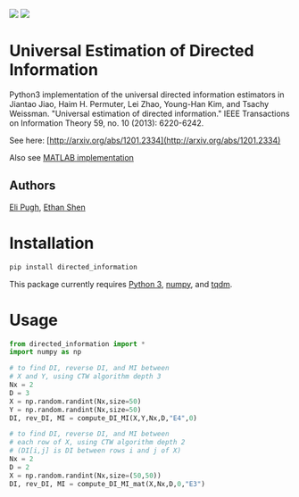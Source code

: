 ![](https://img.shields.io/pypi/v/directed_information.svg?style=plastic) ![](https://img.shields.io/pypi/l/directed_information.svg?style=plastic)

# Universal Estimation of Directed Information

Python3 implementation of the universal directed information estimators in Jiantao Jiao, Haim H. Permuter, Lei Zhao, Young-Han Kim, and Tsachy Weissman. "Universal estimation of directed information." IEEE Transactions on Information Theory 59, no. 10 (2013): 6220-6242.

See here: [http://arxiv.org/abs/1201.2334](http://arxiv.org/abs/1201.2334)

Also see [MATLAB implementation](https://github.com/EEthinker/Universal_directed_information)

## Authors
[Eli Pugh](https://github.com/elipugh), [Ethan Shen](https://github.com/ezshen)

# Installation

```sh
pip install directed_information
```
This package currently requires [Python 3](https://www.python.org/downloads/), [numpy](https://github.com/numpy/numpy), and [tqdm](https://github.com/tqdm/tqdm).

# Usage
```python
from directed_information import *
import numpy as np

# to find DI, reverse DI, and MI between
# X and Y, using CTW algorithm depth 3
Nx = 2
D = 3
X = np.random.randint(Nx,size=50)
Y = np.random.randint(Nx,size=50)
DI, rev_DI, MI = compute_DI_MI(X,Y,Nx,D,"E4",0)

# to find DI, reverse DI, and MI between
# each row of X, using CTW algorithm depth 2
# (DI[i,j] is DI between rows i and j of X)
Nx = 2
D = 2
X = np.random.randint(Nx,size=(50,50))
DI, rev_DI, MI = compute_DI_MI_mat(X,Nx,D,0,"E3")
```


